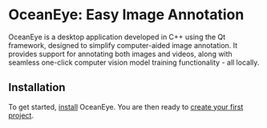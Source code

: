 # OceanEye: Easy Image Annotation

OceanEye is a desktop application developed in C++ using the Qt framework, designed to simplify computer-aided image annotation. It provides support for annotating both images and videos, along with seamless one-click computer vision model training functionality - all locally.

## Installation
To get started, [install](./getting-started/installation.md) OceanEye. You are then ready to [create your first project](./getting-started/first_project.md).